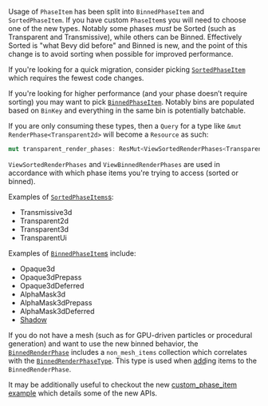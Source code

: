 Usage of `PhaseItem` has been split into `BinnedPhaseItem` and `SortedPhaseItem`. If you have custom `PhaseItem`s you will need to choose one of the new types. Notably some phases _must_ be Sorted (such as Transparent and Transmissive), while others can be Binned. Effectively Sorted is "what Bevy did before" and Binned is new, and the point of this change is to avoid sorting when possible for improved performance.

If you're looking for a quick migration, consider picking [`SortedPhaseItem`](https://docs.rs/bevy/0.14.0/bevy/render/render_phase/trait.SortedPhaseItem.html) which requires the fewest code changes.

If you're looking for higher performance (and your phase doesn’t require sorting) you may want to pick [`BinnedPhaseItem`](https://docs.rs/bevy/0.14.0/bevy/render/render_phase/trait.BinnedPhaseItem.html). Notably bins are populated based on `BinKey` and everything in the same bin is potentially batchable.

If you are only consuming these types, then a `Query` for a type like `&mut RenderPhase<Transparent2d>` will become a `Resource` as such:

```rust
mut transparent_render_phases: ResMut<ViewSortedRenderPhases<Transparent2d>>
```

`ViewSortedRenderPhases` and `ViewBinnedRenderPhases` are used in accordance with which phase items you're trying to access (sorted or binned).

Examples of [`SortedPhaseItems`s](https://docs.rs/bevy/0.14.0/bevy/render/render_phase/trait.SortedPhaseItem.html#implementors):

- Transmissive3d
- Transparent2d
- Transparent3d
- TransparentUi

Examples of [`BinnedPhaseItem`s](https://docs.rs/bevy/0.14.0/bevy/render/render_phase/trait.BinnedPhaseItem.html#implementors) include:

- Opaque3d
- Opaque3dPrepass
- Opaque3dDeferred
- AlphaMask3d
- AlphaMask3dPrepass
- AlphaMask3dDeferred
- [Shadow](https://docs.rs/bevy/0.14.0/bevy/pbr/struct.Shadow.html)

If you do not have a mesh (such as for GPU-driven particles or procedural generation) and want to use the new binned behavior, the [`BinnedRenderPhase`](https://docs.rs/bevy/0.14.0/bevy/render/render_phase/struct.BinnedRenderPhase.html) includes a `non_mesh_items` collection which correlates with the [`BinnedRenderPhaseType`](https://docs.rs/bevy/0.14.0/bevy/render/render_phase/struct.BinnedRenderPhase.html). This type is used when [add](https://docs.rs/bevy/0.14.0/bevy/render/render_phase/struct.BinnedRenderPhase.html#method.add)ing items to the `BinnedRenderPhase`.

It may be additionally useful to checkout the new [custom_phase_item example](https://github.com/bevyengine/bevy/blob/5876352206d1bcea792825bf013eb212383b73d6/examples/shader/custom_phase_item.rs) which details some of the new APIs.
